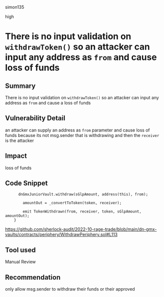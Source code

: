 simon135

high

# There is no input validation on `withdrawToken()` so an attacker can input any address as `from` and cause loss of funds

## Summary
There is no input validation on `withdrawToken()` so an attacker can input any address as `from` and cause a loss of funds 
## Vulnerability Detail
an attacker can supply an address as `from` parameter and cause loss of funds because its not msg.sender that is withdrawing and then the `receiver` is the attacker 
## Impact
loss of funds 
## Code Snippet
```solidity 
      dnGmxJuniorVault.withdraw(sGlpAmount, address(this), from);

        amountOut = _convertToToken(token, receiver);

        emit TokenWithdrawn(from, receiver, token, sGlpAmount, amountOut);
    }

```
https://github.com/sherlock-audit/2022-10-rage-trade/blob/main/dn-gmx-vaults/contracts/periphery/WithdrawPeriphery.sol#L113
## Tool used

Manual Review

## Recommendation
only allow msg.sender to withdraw their funds or  their approved 